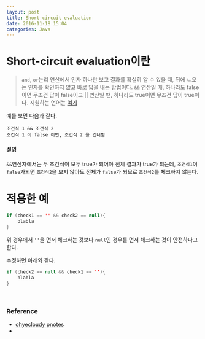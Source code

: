 ```yaml
---
layout: post
title: Short-circuit evaluation
date: 2016-11-18 15:04
categories: Java
---
```


# Short-circuit evaluation이란

> `and`, `or`논리 연산에서 인자 하나만 보고 결과를 확실히 알 수 있을 때, 뒤에 ㄴ오는 인자를 확인하지 않고 바로 답을 내는 방법이다. `&&` 연산일 때, 하나라도 false이면 무조건 답이 false이고 || 연산일 땐, 하나라도 true이면 무조건 답이 true이다. 지원하는 언어는 [여기](https://en.wikipedia.org/wiki/Short-circuit_evaluation#Support_in_common_programming_languages)

예를 보면 다음과 같다.

```
조건식 1 && 조건식 2
조건식 1 이 false 이면, 조건식 2 를 건너뜀
```

#### 설명

`&&`연산자에서는 두 조건식이 모두 true가 되어야 전체 결과가 true가 되는데, `조건식1`이 `false`가되면 `조건식2`을 보지 않아도 전체가 `false`가 되므로 `조건식2`를 체크하지 않는다.


# 적용한 예

```java
if (check1 == '' && check2 == null){
	blabla
}
```

위 경우에서 `''`을 먼저 체크하는 것보다 `null`인 경우를 먼저 체크하는 것이 안전하다고 한다.

수정하면 아래와 같다.

```java
if (check2 == null && check1 == ''){
	blabla
}
```

<br/>



### Reference

* [ohyecloudy pnotes](http://ohyecloudy.com/pnotes/archives/542/)
* 